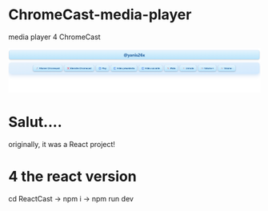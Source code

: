 # ChromeCast-media-player
media player 4 ChromeCast

![ScreenShot](./image.png)

# Salut....
originally, it was a React project!

# 4 the react version
cd ReactCast -> npm i -> npm run dev

